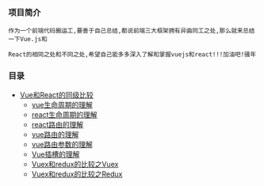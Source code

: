 
### 项目简介

    作为一个前端代码搬运工,要善于自己总结,都说前端三大框架拥有异曲同工之处,那么就来总结一下Vue.js和

    React的相同之处和不同之处,希望自己能多多深入了解和掌握vuejs和react!!!加油吧!骚年

### 目录
- [Vue和React的同级比较](#Vue和React的总结)
    - [vue生命周期的理解](doc/对vue的生命周期的理解.md)
    - [react生命周期的理解](doc/对react生命周期的理解.md)
    - [react路由的理解](doc/对react路由的理解.md)
    - [vue路由的理解](doc/vue路由的理解.md)
    - [vue路由参数的理解](doc/Vue路由参数的理解.md)
    - [Vue插槽的理解](doc/深入理解vue中的slot与slot-scope.md)
    - [Vuex和redux的比较之Vuex](doc/vuex和redux的比较1.md)
    - [Vuex和redux的比较之Redux](doc/vuex和redux的比较2.md)


